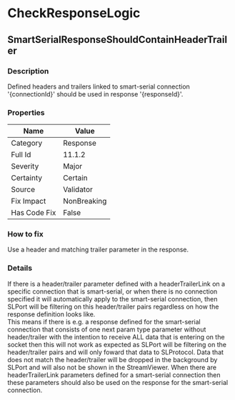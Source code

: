 ﻿---  
uid: Validator_11_1_2  
---

# CheckResponseLogic

## SmartSerialResponseShouldContainHeaderTrailer

### Description

Defined headers and trailers linked to smart\-serial connection '{connectionId}' should be used in response '{responseId}'.

### Properties

| Name         | Value       |
| ------------ | ----------- |
| Category     | Response    |
| Full Id      | 11.1.2      |
| Severity     | Major       |
| Certainty    | Certain     |
| Source       | Validator   |
| Fix Impact   | NonBreaking |
| Has Code Fix | False       |

### How to fix

Use a header and matching trailer parameter in the response.

### Details

If there is a header\/trailer parameter defined with a headerTrailerLink on a specific connection that is smart\-serial, or when there is no connection specified it will automatically apply to the smart\-serial connection, then SLPort will be filtering on this header\/trailer pairs regardless on how the response definition looks like.  
This means if there is e.g. a response defined for the smart\-serial connection that consists of one next param type parameter without header\/trailer with the intention to receive ALL data that is entering on the socket then this will not work as expected as SLPort will be filtering on the header\/trailer pairs and will only foward that data to SLProtocol. Data that does not match the header\/trailer will be dropped in the background by SLPort and will also not be shown in the StreamViewer. When there are headerTrailerLink parameters defined for a smart\-serial connection then these parameters should also be used on the response for the smart\-serial connection.
